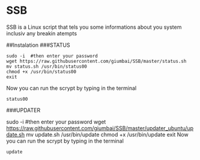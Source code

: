 SSB
===

SSB is a Linux script that tels you some informations about you system inclusiv any breakin atempts

##Instalation
###STATUS
```
sudo -i  #then enter your password
wget https://raw.githubusercontent.com/giumbai/SSB/master/status.sh
mv status.sh /usr/bin/status00
chmod +x /usr/bin/status00
exit
```
Now you can run the scrypt by typing in the terminal 
```
status00
```
###UPDATER

sudo -i  #then enter your password
wget https://raw.githubusercontent.com/giumbai/SSB/master/updater_ubuntu/update.sh
mv update.sh /usr/bin/update
chmod +x /usr/bin/update
exit
Now you can run the scrypt by typing in the terminal 
```
update
```